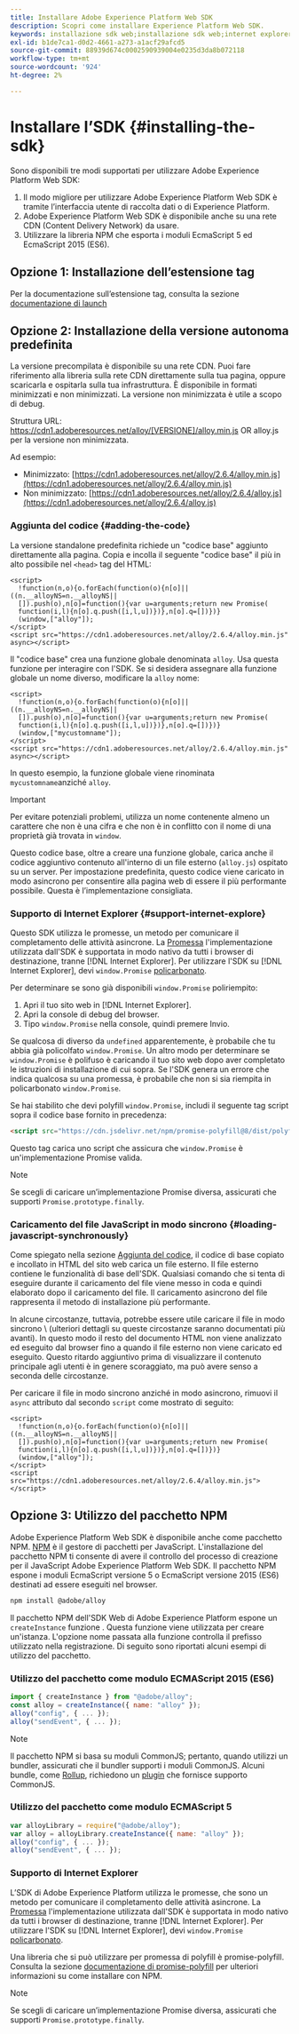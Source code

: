 ```yaml
---
title: Installare Adobe Experience Platform Web SDK
description: Scopri come installare Experience Platform Web SDK.
keywords: installazione sdk web;installazione sdk web;internet explorer;promise;pacchetto npm
exl-id: b1de7ca1-d0d2-4661-a273-a1acf29afcd5
source-git-commit: 88939d674c0002590939004e0235d3da8b072118
workflow-type: tm+mt
source-wordcount: '924'
ht-degree: 2%

---
```


# Installare l’SDK {#installing-the-sdk}

Sono disponibili tre modi supportati per utilizzare Adobe Experience Platform Web SDK:

1. Il modo migliore per utilizzare Adobe Experience Platform Web SDK è tramite l’interfaccia utente di raccolta dati o di Experience Platform.
1. Adobe Experience Platform Web SDK è disponibile anche su una rete CDN (Content Delivery Network) da usare.
1. Utilizzare la libreria NPM che esporta i moduli EcmaScript 5 ed EcmaScript 2015 (ES6).

## Opzione 1: Installazione dell’estensione tag

Per la documentazione sull’estensione tag, consulta la sezione [documentazione di launch](../../tags/extensions/client/sdk/overview.md)

## Opzione 2: Installazione della versione autonoma predefinita

La versione precompilata è disponibile su una rete CDN. Puoi fare riferimento alla libreria sulla rete CDN direttamente sulla tua pagina, oppure scaricarla e ospitarla sulla tua infrastruttura. È disponibile in formati minimizzati e non minimizzati. La versione non minimizzata è utile a scopo di debug.

Struttura URL: https://cdn1.adoberesources.net/alloy/[VERSIONE]/alloy.min.js OR alloy.js per la versione non minimizzata.

Ad esempio:


* Minimizzato: [https://cdn1.adoberesources.net/alloy/2.6.4/alloy.min.js](https://cdn1.adoberesources.net/alloy/2.6.4/alloy.min.js)
* Non minimizzato: [https://cdn1.adoberesources.net/alloy/2.6.4/alloy.js](https://cdn1.adoberesources.net/alloy/2.6.4/alloy.js)


### Aggiunta del codice {#adding-the-code}

La versione standalone predefinita richiede un &quot;codice base&quot; aggiunto direttamente alla pagina. Copia e incolla il seguente &quot;codice base&quot; il più in alto possibile nel `<head>` tag del HTML:

```markup
<script>
  !function(n,o){o.forEach(function(o){n[o]||((n.__alloyNS=n.__alloyNS||
  []).push(o),n[o]=function(){var u=arguments;return new Promise(
  function(i,l){n[o].q.push([i,l,u])})},n[o].q=[])})}
  (window,["alloy"]);
</script>
<script src="https://cdn1.adoberesources.net/alloy/2.6.4/alloy.min.js" async></script>
```

Il &quot;codice base&quot; crea una funzione globale denominata `alloy`. Usa questa funzione per interagire con l&#39;SDK. Se si desidera assegnare alla funzione globale un nome diverso, modificare la `alloy` nome:

```markup
<script>
  !function(n,o){o.forEach(function(o){n[o]||((n.__alloyNS=n.__alloyNS||
  []).push(o),n[o]=function(){var u=arguments;return new Promise(
  function(i,l){n[o].q.push([i,l,u])})},n[o].q=[])})}
  (window,["mycustomname"]);
</script>
<script src="https://cdn1.adoberesources.net/alloy/2.6.4/alloy.min.js" async></script>
```

In questo esempio, la funzione globale viene rinominata `mycustomname`anziché `alloy`.

>[!IMPORTANT]
>
>Per evitare potenziali problemi, utilizza un nome contenente almeno un carattere che non è una cifra e che non è in conflitto con il nome di una proprietà già trovata in `window`.

Questo codice base, oltre a creare una funzione globale, carica anche il codice aggiuntivo contenuto all&#39;interno di un file esterno \(`alloy.js`\) ospitato su un server. Per impostazione predefinita, questo codice viene caricato in modo asincrono per consentire alla pagina web di essere il più performante possibile. Questa è l’implementazione consigliata.

### Supporto di Internet Explorer {#support-internet-explore}

Questo SDK utilizza le promesse, un metodo per comunicare il completamento delle attività asincrone. La [Promessa](https://developer.mozilla.org/en-US/docs/Web/JavaScript/Reference/Global_Objects/Promise) l&#39;implementazione utilizzata dall&#39;SDK è supportata in modo nativo da tutti i browser di destinazione, tranne [!DNL Internet Explorer]. Per utilizzare l&#39;SDK su [!DNL Internet Explorer], devi `window.Promise` [policarbonato](https://remysharp.com/2010/10/08/what-is-a-polyfill).

Per determinare se sono già disponibili `window.Promise` poliriempito:

1. Apri il tuo sito web in [!DNL Internet Explorer].
1. Apri la console di debug del browser.
1. Tipo `window.Promise` nella console, quindi premere Invio.

Se qualcosa di diverso da `undefined` apparentemente, è probabile che tu abbia già policolfato `window.Promise`. Un altro modo per determinare se `window.Promise` è polifuso è caricando il tuo sito web dopo aver completato le istruzioni di installazione di cui sopra. Se l&#39;SDK genera un errore che indica qualcosa su una promessa, è probabile che non si sia riempita in policarbonato `window.Promise`.

Se hai stabilito che devi polyfill `window.Promise`, includi il seguente tag script sopra il codice base fornito in precedenza:

```html
<script src="https://cdn.jsdelivr.net/npm/promise-polyfill@8/dist/polyfill.min.js"></script>
```

Questo tag carica uno script che assicura che `window.Promise` è un&#39;implementazione Promise valida.

>[!NOTE]
>
>Se scegli di caricare un’implementazione Promise diversa, assicurati che supporti `Promise.prototype.finally`.

### Caricamento del file JavaScript in modo sincrono {#loading-javascript-synchronously}

Come spiegato nella sezione [Aggiunta del codice](#adding-the-code), il codice di base copiato e incollato in HTML del sito web carica un file esterno. Il file esterno contiene le funzionalità di base dell&#39;SDK. Qualsiasi comando che si tenta di eseguire durante il caricamento del file viene messo in coda e quindi elaborato dopo il caricamento del file. Il caricamento asincrono del file rappresenta il metodo di installazione più performante.

In alcune circostanze, tuttavia, potrebbe essere utile caricare il file in modo sincrono \ (ulteriori dettagli su queste circostanze saranno documentati più avanti\). In questo modo il resto del documento HTML non viene analizzato ed eseguito dal browser fino a quando il file esterno non viene caricato ed eseguito. Questo ritardo aggiuntivo prima di visualizzare il contenuto principale agli utenti è in genere scoraggiato, ma può avere senso a seconda delle circostanze.

Per caricare il file in modo sincrono anziché in modo asincrono, rimuovi il `async` attributo dal secondo `script` come mostrato di seguito:

```markup
<script>
  !function(n,o){o.forEach(function(o){n[o]||((n.__alloyNS=n.__alloyNS||
  []).push(o),n[o]=function(){var u=arguments;return new Promise(
  function(i,l){n[o].q.push([i,l,u])})},n[o].q=[])})}
  (window,["alloy"]);
</script>
<script src="https://cdn1.adoberesources.net/alloy/2.6.4/alloy.min.js"></script>
```

## Opzione 3: Utilizzo del pacchetto NPM

Adobe Experience Platform Web SDK è disponibile anche come pacchetto NPM. [NPM](https://www.npmjs.com) è il gestore di pacchetti per JavaScript. L&#39;installazione del pacchetto NPM ti consente di avere il controllo del processo di creazione per il JavaScript Adobe Experience Platform Web SDK. Il pacchetto NPM espone i moduli EcmaScript versione 5 o EcmaScript versione 2015 (ES6) destinati ad essere eseguiti nel browser.

```bash
npm install @adobe/alloy
```

Il pacchetto NPM dell&#39;SDK Web di Adobe Experience Platform espone un `createInstance` funzione . Questa funzione viene utilizzata per creare un&#39;istanza. L&#39;opzione nome passata alla funzione controlla il prefisso utilizzato nella registrazione. Di seguito sono riportati alcuni esempi di utilizzo del pacchetto.

### Utilizzo del pacchetto come modulo ECMAScript 2015 (ES6)

```javascript
import { createInstance } from "@adobe/alloy";
const alloy = createInstance({ name: "alloy" });
alloy("config", { ... });
alloy("sendEvent", { ... });
```

>[!NOTE]
>
>Il pacchetto NPM si basa su moduli CommonJS; pertanto, quando utilizzi un bundler, assicurati che il bundler supporti i moduli CommonJS. Alcuni bundle, come [Rollup](https://rollupjs.org), richiedono un [plugin](https://www.npmjs.com/package/@rollup/plugin-commonjs) che fornisce supporto CommonJS.

### Utilizzo del pacchetto come modulo ECMAScript 5

```javascript
var alloyLibrary = require("@adobe/alloy");
var alloy = alloyLibrary.createInstance({ name: "alloy" });
alloy("config", { ... });
alloy("sendEvent", { ... });
```

### Supporto di Internet Explorer

L’SDK di Adobe Experience Platform utilizza le promesse, che sono un metodo per comunicare il completamento delle attività asincrone. La [Promessa](https://developer.mozilla.org/en-US/docs/Web/JavaScript/Reference/Global_Objects/Promise) l&#39;implementazione utilizzata dall&#39;SDK è supportata in modo nativo da tutti i browser di destinazione, tranne [!DNL Internet Explorer]. Per utilizzare l&#39;SDK su [!DNL Internet Explorer], devi `window.Promise` [policarbonato](https://remysharp.com/2010/10/08/what-is-a-polyfill).

Una libreria che si può utilizzare per promessa di polyfill è promise-polyfill. Consulta la sezione [documentazione di promise-polyfill](https://www.npmjs.com/package/promise-polyfill) per ulteriori informazioni su come installare con NPM.

>[!NOTE]
>
>Se scegli di caricare un’implementazione Promise diversa, assicurati che supporti `Promise.prototype.finally`.
